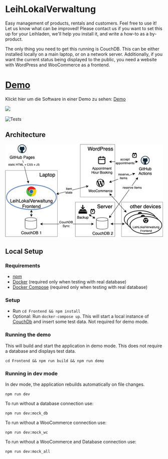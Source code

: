 # LeihLokalVerwaltung

Easy management of products, rentals and customers. Feel free to use it! Let us know what can be improved! Please contact us if you want to set this up for your Leihladen, we'll help you install it, and write a how-to as a by-product.

The only thing you need to get this running is CouchDB. This can be either installed locally on a main laptop, or on a network server. Additionally, if you want the current status being displayed to the public, you need a website with WordPress and WooCommerce as a frontend.


# [Demo](https://leih-lokal.github.io/LeihLokalVerwaltung/demo)

Klickt hier um die Software in einer Demo zu sehen: [Demo](https://leih-lokal.github.io/LeihLokalVerwaltung/demo)

[<img src="https://user-images.githubusercontent.com/14980558/128120460-9812a75d-64fb-4f69-b305-d283aa9f5bc3.gif" width="800">](https://leih-lokal.github.io/LeihLokalVerwaltung/demo)

![Tests](https://github.com/leih-lokal/LeihLokalVerwaltung/workflows/Test,%20Build%20and%20Deploy/badge.svg)

## Architecture
![Architecture](architecture.png)

## Local Setup

### Requirements

- [npm](https://github.com/npm/cli)
- [Docker](https://www.docker.com/) (required only when testing with real database)
- [Docker Compose](https://docs.docker.com/compose/install/) (required only when testing with real database)

### Setup

- Run `cd Frontend && npm install`
- Optional: Run `docker-compose up`. This will start a local instance of [CouchDb](https://couchdb.apache.org/) and insert some test data. Not required for demo mode.

### Running the demo

This will build and start the application in demo mode. This does not require a database and displays test data.

    cd Frontend && npm run build && npm run demo

### Running in dev mode

In dev mode, the application rebuilds automatically on file changes.

    npm run dev

To run without a database connection use:

    npm run dev:mock_db

To run without a WooCommerce connection use:

    npm run dev:mock_wc

To run without a WooCommerce and Database connection use:

    npm run dev:mock_all
